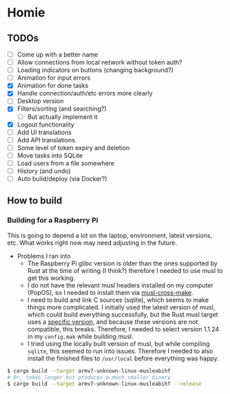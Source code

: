 # Homie

## TODOs

- [ ] Come up with a better name
- [ ] Allow connections from local network without token auth?
- [ ] Loading indicators on buttons (changing background?)
- [ ] Animation for input errors
- [x] Animation for done tasks
- [x] Handle connection/auth/etc errors more clearly
- [ ] Desktop version
- [x] Filters/sorting (and searching?)
  - [ ] But actually implement it
- [x] Logout functionality
- [ ] Add UI translations
- [ ] Add API translations
- [ ] Some level of token expiry and deletion
- [ ] Move tasks into SQLite
- [ ] Load users from a file somewhere
- [ ] History (and undo)
- [ ] Auto build/deploy (via Docker?)

## How to build

### Building for a Raspberry Pi

This is going to depend a lot on the laptop, environment, latest versions, etc. What works right now may need adjusting in the future.

- Problems I ran into
  - The Raspberry Pi glibc version is older than the ones supported by Rust at the time of writing (I think?) therefore I needed to use musl to get this working.
  - I do not have the relevant musl headers installed on my computer (PopOS), so I needed to install them via [musl-cross-make](https://github.com/richfelker/musl-cross-make/).
  - I need to build and link C sources (sqlite), which seems to make things more complicated. I initially used the latest version of musl, which could build everything successfully, but the Rust musl target uses a [specific version](https://github.com/rust-lang/rust/blob/stable/src/ci/docker/scripts/musl.sh), and because these versions are not compatible, this breaks. Therefore, I needed to select version 1.1.24 in my `config.mak` while building musl.
  - I tried using the locally built version of musl, but while compiling `sqlite`, this seemed to run into issues. Therefore I needed to also install the finished files to `/usr/local` before everything was happy.

```bash
$ cargo build --target armv7-unknown-linux-musleabihf
# Or, takes longer but produces a much smaller binary
$ cargo build --target armv7-unknown-linux-musleabihf --release
```
